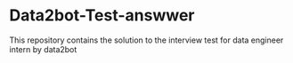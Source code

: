 # Data2bot-Test-answwer
This repository contains the solution to the interview test for data engineer intern by data2bot
